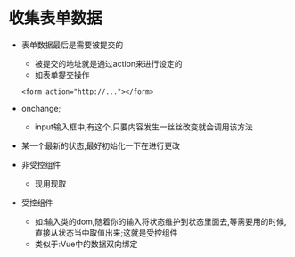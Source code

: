 # 收集表单数据
- 表单数据最后是需要被提交的
    - 被提交的地址就是通过action来进行设定的
    - 如表单提交操作
    ```
    <form action="http://..."></form>
    ```

- onchange;
    - input输入框中,有这个,只要内容发生一丝丝改变就会调用该方法

- 某一个最新的状态,最好初始化一下在进行更改

- 非受控组件
    - 现用现取

- 受控组件
    - 如:输入类的dom,随着你的输入将状态维护到状态里面去,等需要用的时候,直接从状态当中取值出来;这就是受控组件
    - 类似于:Vue中的数据双向绑定







